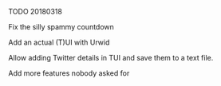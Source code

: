TODO 20180318

Fix the silly spammy countdown

Add an actual (T)UI with Urwid

Allow adding Twitter details in TUI and save them to a text file.

Add more features nobody asked for
